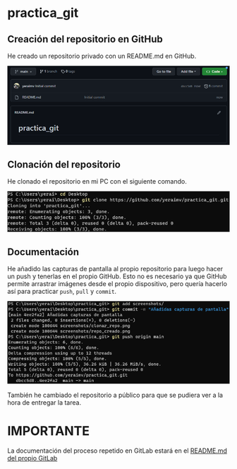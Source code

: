 # practica_git

## Creación del repositorio en GitHub
He creado un repositorio privado con un README.md en GitHub.

![repo_creado](https://github.com/yeraimv/practica_git/blob/main/screenshots/repo_creado.png)

## Clonación del repositorio
He clonado el repositorio en mi PC con el siguiente comando.

![clonar_repo.png](https://github.com/yeraimv/practica_git/blob/main/screenshots/clonar_repo.png?raw=true)

## Documentación
He añadido las capturas de pantalla al propio repositorio para luego hacer un push y tenerlas en el propio GitHub.
Esto no es necesario ya que GitHub permite arrastrar imágenes desde el propio dispositivo, pero quería hacerlo así
para practicar `push`, `pull` y `commit`.

![add_screenshots.png](https://github.com/yeraimv/practica_git/blob/main/screenshots/add_screenshots.png?raw=true)

También he cambiado el repositorio a público para que se pudiera ver a la hora de entregar la tarea.

# IMPORTANTE
La documentación del proceso repetido en GitLab estará en el [README.md del propio GitLab](URL)

